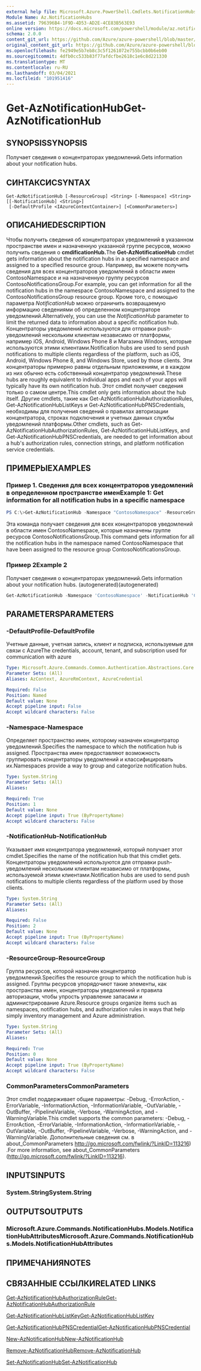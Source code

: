 ```yaml
---
external help file: Microsoft.Azure.PowerShell.Cmdlets.NotificationHubs.dll-Help.xml
Module Name: Az.NotificationHubs
ms.assetid: 796396B4-1F9D-4D53-AD2E-4CE83B563E93
online version: https://docs.microsoft.com/powershell/module/az.notificationhubs/get-aznotificationhub
schema: 2.0.0
content_git_url: https://github.com/Azure/azure-powershell/blob/master/src/NotificationHubs/NotificationHubs/help/Get-AzNotificationHub.md
original_content_git_url: https://github.com/Azure/azure-powershell/blob/master/src/NotificationHubs/NotificationHubs/help/Get-AzNotificationHub.md
ms.openlocfilehash: fe2949e5b7eb8c3c5f1261072e755bcbb0b6eb00
ms.sourcegitcommit: 4dfb0cc533b83f77afdcfbe2618c1e6c8d221330
ms.translationtype: MT
ms.contentlocale: ru-RU
ms.lasthandoff: 03/04/2021
ms.locfileid: "101951416"
---
```

# <span data-ttu-id="7e3af-101">Get-AzNotificationHub</span><span class="sxs-lookup"><span data-stu-id="7e3af-101">Get-AzNotificationHub</span></span>

## <span data-ttu-id="7e3af-102">SYNOPSIS</span><span class="sxs-lookup"><span data-stu-id="7e3af-102">SYNOPSIS</span></span>
<span data-ttu-id="7e3af-103">Получает сведения о концентраторах уведомлений.</span><span class="sxs-lookup"><span data-stu-id="7e3af-103">Gets information about your notification hubs.</span></span>

## <span data-ttu-id="7e3af-104">СИНТАКСИС</span><span class="sxs-lookup"><span data-stu-id="7e3af-104">SYNTAX</span></span>

```
Get-AzNotificationHub [-ResourceGroup] <String> [-Namespace] <String> [[-NotificationHub] <String>]
 [-DefaultProfile <IAzureContextContainer>] [<CommonParameters>]
```

## <span data-ttu-id="7e3af-105">ОПИСАНИЕ</span><span class="sxs-lookup"><span data-stu-id="7e3af-105">DESCRIPTION</span></span>
<span data-ttu-id="7e3af-106">Чтобы получить сведения об концентраторах уведомлений в указанном пространстве имен и назначенную указанной группе ресурсов, можно получить сведения о **cmdificationHub.**</span><span class="sxs-lookup"><span data-stu-id="7e3af-106">The **Get-AzNotificationHub** cmdlet gets information about the notification hubs in a specified namespace and assigned to a specified resource group.</span></span>
<span data-ttu-id="7e3af-107">Например, вы можете получить сведения для всех концентраторов уведомлений в области имен ContosoNamespace и на назначенную группу ресурсов ContosoNotificationsGroup.</span><span class="sxs-lookup"><span data-stu-id="7e3af-107">For example, you can get information for all the notification hubs in the namespace ContosoNamespace and assigned to the ContosoNotificationsGroup resource group.</span></span>
<span data-ttu-id="7e3af-108">Кроме того, с помощью параметра *NotificationHub* можно ограничить возвращаемую информацию сведениями об определенном концентраторе уведомлений.</span><span class="sxs-lookup"><span data-stu-id="7e3af-108">Alternatively, you can use the *NotificationHub* parameter to limit the returned data to information about a specific notification hub.</span></span>
<span data-ttu-id="7e3af-109">Концентраторы уведомлений используются для отправки push-уведомлений нескольким клиентам независимо от платформы, например iOS, Android, Windows Phone 8 и Магазина Windows, которые используются этими клиентами.</span><span class="sxs-lookup"><span data-stu-id="7e3af-109">Notification hubs are used to send push notifications to multiple clients regardless of the platform, such as iOS, Android, Windows Phone 8, and Windows Store, used by those clients.</span></span>
<span data-ttu-id="7e3af-110">Эти концентраторы примерно равны отдельным приложениям, и в каждом из них обычно есть собственный концентратор уведомлений.</span><span class="sxs-lookup"><span data-stu-id="7e3af-110">These hubs are roughly equivalent to individual apps and each of your apps will typically have its own notification hub.</span></span>
<span data-ttu-id="7e3af-111">Этот cmdlet получает сведения только о самом центре.</span><span class="sxs-lookup"><span data-stu-id="7e3af-111">This cmdlet only gets information about the hub itself.</span></span>
<span data-ttu-id="7e3af-112">Другие cmdlets, такие как Get-AzNotificationHubAuthorizationRules, Get-AzNotificationHubListKeys и Get-AzNotificationHubPNSCredentials, необходимы для получения сведений о правилах авторизации концентратора, строках подключения и учетных данных службы уведомлений платформы.</span><span class="sxs-lookup"><span data-stu-id="7e3af-112">Other cmdlets, such as Get-AzNotificationHubAuthorizationRules, Get-AzNotificationHubListKeys, and Get-AzNotificationHubPNSCredentials, are needed to get information about a hub's authorization rules, connection strings, and platform notification service credentials.</span></span>

## <span data-ttu-id="7e3af-113">ПРИМЕРЫ</span><span class="sxs-lookup"><span data-stu-id="7e3af-113">EXAMPLES</span></span>

### <span data-ttu-id="7e3af-114">Пример 1. Сведения для всех концентраторов уведомлений в определенном пространстве имен</span><span class="sxs-lookup"><span data-stu-id="7e3af-114">Example 1: Get information for all notification hubs in a specific namespace</span></span>
```powershell
PS C:\>Get-AzNotificationHub -Namespace "ContosoNamespace" -ResourceGroup "ContosoNotificationsGroup"
```

<span data-ttu-id="7e3af-115">Эта команда получает сведения для всех концентраторов уведомлений в области имен ContosoNamespace, которые назначены группе ресурсов ContosoNotificationsGroup.</span><span class="sxs-lookup"><span data-stu-id="7e3af-115">This command gets information for all the notification hubs in the namespace named ContosoNamespace that have been assigned to the resource group ContosoNotificationsGroup.</span></span>

### <span data-ttu-id="7e3af-116">Пример 2</span><span class="sxs-lookup"><span data-stu-id="7e3af-116">Example 2</span></span>

<span data-ttu-id="7e3af-117">Получает сведения о концентраторах уведомлений.</span><span class="sxs-lookup"><span data-stu-id="7e3af-117">Gets information about your notification hubs.</span></span> <span data-ttu-id="7e3af-118">(autogenerated)</span><span class="sxs-lookup"><span data-stu-id="7e3af-118">(autogenerated)</span></span>

<!-- Aladdin Generated Example -->
```powershell
Get-AzNotificationHub -Namespace 'ContosoNamespace' -NotificationHub 'ContosoInternalHub' -ResourceGroup 'ContosoNotificationsGroup'
```

## <span data-ttu-id="7e3af-119">PARAMETERS</span><span class="sxs-lookup"><span data-stu-id="7e3af-119">PARAMETERS</span></span>

### <span data-ttu-id="7e3af-120">-DefaultProfile</span><span class="sxs-lookup"><span data-stu-id="7e3af-120">-DefaultProfile</span></span>
<span data-ttu-id="7e3af-121">Учетные данные, учетная запись, клиент и подписка, используемые для связи с Azure</span><span class="sxs-lookup"><span data-stu-id="7e3af-121">The credentials, account, tenant, and subscription used for communication with azure</span></span>

```yaml
Type: Microsoft.Azure.Commands.Common.Authentication.Abstractions.Core.IAzureContextContainer
Parameter Sets: (All)
Aliases: AzContext, AzureRmContext, AzureCredential

Required: False
Position: Named
Default value: None
Accept pipeline input: False
Accept wildcard characters: False
```

### <span data-ttu-id="7e3af-122">-Namespace</span><span class="sxs-lookup"><span data-stu-id="7e3af-122">-Namespace</span></span>
<span data-ttu-id="7e3af-123">Определяет пространство имен, которому назначен концентратор уведомлений.</span><span class="sxs-lookup"><span data-stu-id="7e3af-123">Specifies the namespace to which the notification hub is assigned.</span></span>
<span data-ttu-id="7e3af-124">Пространства имен предоставляют возможность группировать концентраторы уведомлений и классифицировать их.</span><span class="sxs-lookup"><span data-stu-id="7e3af-124">Namespaces provide a way to group and categorize notification hubs.</span></span>

```yaml
Type: System.String
Parameter Sets: (All)
Aliases:

Required: True
Position: 1
Default value: None
Accept pipeline input: True (ByPropertyName)
Accept wildcard characters: False
```

### <span data-ttu-id="7e3af-125">-NotificationHub</span><span class="sxs-lookup"><span data-stu-id="7e3af-125">-NotificationHub</span></span>
<span data-ttu-id="7e3af-126">Указывает имя концентратора уведомлений, который получает этот cmdlet.</span><span class="sxs-lookup"><span data-stu-id="7e3af-126">Specifies the name of the notification hub that this cmdlet gets.</span></span>
<span data-ttu-id="7e3af-127">Концентраторы уведомлений используются для отправки push-уведомлений нескольким клиентам независимо от платформы, используемой этими клиентами.</span><span class="sxs-lookup"><span data-stu-id="7e3af-127">Notification hubs are used to send push notifications to multiple clients regardless of the platform used by those clients.</span></span>

```yaml
Type: System.String
Parameter Sets: (All)
Aliases:

Required: False
Position: 2
Default value: None
Accept pipeline input: True (ByPropertyName)
Accept wildcard characters: False
```

### <span data-ttu-id="7e3af-128">-ResourceGroup</span><span class="sxs-lookup"><span data-stu-id="7e3af-128">-ResourceGroup</span></span>
<span data-ttu-id="7e3af-129">Группа ресурсов, которой назначен концентратор уведомлений.</span><span class="sxs-lookup"><span data-stu-id="7e3af-129">Specifies the resource group to which the notification hub is assigned.</span></span>
<span data-ttu-id="7e3af-130">Группы ресурсов упорядочиют такие элементы, как пространства имен, концентраторы уведомлений и правила авторизации, чтобы упрость управление запасами и администрирование Azure.</span><span class="sxs-lookup"><span data-stu-id="7e3af-130">Resource groups organize items such as namespaces, notification hubs, and authorization rules in ways that help simply inventory management and Azure administration.</span></span>

```yaml
Type: System.String
Parameter Sets: (All)
Aliases:

Required: True
Position: 0
Default value: None
Accept pipeline input: True (ByPropertyName)
Accept wildcard characters: False
```

### <span data-ttu-id="7e3af-131">CommonParameters</span><span class="sxs-lookup"><span data-stu-id="7e3af-131">CommonParameters</span></span>
<span data-ttu-id="7e3af-132">Этот cmdlet поддерживает общие параметры: -Debug, -ErrorAction, -ErrorVariable, -InformationAction, -InformationVariable, -OutVariable, -OutBuffer, -PipelineVariable, -Verbose, -WarningAction, and -WarningVariable.</span><span class="sxs-lookup"><span data-stu-id="7e3af-132">This cmdlet supports the common parameters: -Debug, -ErrorAction, -ErrorVariable, -InformationAction, -InformationVariable, -OutVariable, -OutBuffer, -PipelineVariable, -Verbose, -WarningAction, and -WarningVariable.</span></span> <span data-ttu-id="7e3af-133">Дополнительные сведения см. в about_CommonParameters http://go.microsoft.com/fwlink/?LinkID=113216) .</span><span class="sxs-lookup"><span data-stu-id="7e3af-133">For more information, see about_CommonParameters (http://go.microsoft.com/fwlink/?LinkID=113216).</span></span>

## <span data-ttu-id="7e3af-134">INPUTS</span><span class="sxs-lookup"><span data-stu-id="7e3af-134">INPUTS</span></span>

### <span data-ttu-id="7e3af-135">System.String</span><span class="sxs-lookup"><span data-stu-id="7e3af-135">System.String</span></span>

## <span data-ttu-id="7e3af-136">OUTPUTS</span><span class="sxs-lookup"><span data-stu-id="7e3af-136">OUTPUTS</span></span>

### <span data-ttu-id="7e3af-137">Microsoft.Azure.Commands.NotificationHubs.Models.NotificationHubAttributes</span><span class="sxs-lookup"><span data-stu-id="7e3af-137">Microsoft.Azure.Commands.NotificationHubs.Models.NotificationHubAttributes</span></span>

## <span data-ttu-id="7e3af-138">ПРИМЕЧАНИЯ</span><span class="sxs-lookup"><span data-stu-id="7e3af-138">NOTES</span></span>

## <span data-ttu-id="7e3af-139">СВЯЗАННЫЕ ССЫЛКИ</span><span class="sxs-lookup"><span data-stu-id="7e3af-139">RELATED LINKS</span></span>

[<span data-ttu-id="7e3af-140">Get-AzNotificationHubAuthorizationRule</span><span class="sxs-lookup"><span data-stu-id="7e3af-140">Get-AzNotificationHubAuthorizationRule</span></span>](./Get-AzNotificationHubAuthorizationRule.md)

[<span data-ttu-id="7e3af-141">Get-AzNotificationHubListKey</span><span class="sxs-lookup"><span data-stu-id="7e3af-141">Get-AzNotificationHubListKey</span></span>](./Get-AzNotificationHubListKey.md)

[<span data-ttu-id="7e3af-142">Get-AzNotificationHubPNSCredential</span><span class="sxs-lookup"><span data-stu-id="7e3af-142">Get-AzNotificationHubPNSCredential</span></span>](./Get-AzNotificationHubPNSCredential.md)

[<span data-ttu-id="7e3af-143">New-AzNotificationHub</span><span class="sxs-lookup"><span data-stu-id="7e3af-143">New-AzNotificationHub</span></span>](./New-AzNotificationHub.md)

[<span data-ttu-id="7e3af-144">Remove-AzNotificationHub</span><span class="sxs-lookup"><span data-stu-id="7e3af-144">Remove-AzNotificationHub</span></span>](./Remove-AzNotificationHub.md)

[<span data-ttu-id="7e3af-145">Set-AzNotificationHub</span><span class="sxs-lookup"><span data-stu-id="7e3af-145">Set-AzNotificationHub</span></span>](./Set-AzNotificationHub.md)


